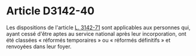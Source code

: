 # Article D3142-40

  
Les dispositions de l'article [L. 3142-71][1] sont applicables aux personnes qui, ayant cessé d'être aptes au service national après leur incorporation, ont été classées « réformés temporaires » ou « réformés définitifs » et renvoyées dans leur foyer.

 [1]: /affichCodeArticle.do?cidTexte=LEGITEXT000006072050&idArticle=LEGIARTI000006902739&dateTexte=&categorieLien=cid